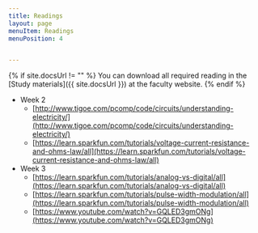 ```yaml
---
title: Readings
layout: page
menuItem: Readings
menuPosition: 4


---
```


{% if site.docsUrl != "" %}
You can download all required reading in the [Study materials]({{ site.docsUrl }}) at the faculty website.
{% endif %} 
* Week 2
  * [http://www.tigoe.com/pcomp/code/circuits/understanding-electricity/](http://www.tigoe.com/pcomp/code/circuits/understanding-electricity/)
  * [https://learn.sparkfun.com/tutorials/voltage-current-resistance-and-ohms-law/all](https://learn.sparkfun.com/tutorials/voltage-current-resistance-and-ohms-law/all)
* Week 3
  * [https://learn.sparkfun.com/tutorials/analog-vs-digital/all](https://learn.sparkfun.com/tutorials/analog-vs-digital/all)
  * [https://learn.sparkfun.com/tutorials/pulse-width-modulation/all](https://learn.sparkfun.com/tutorials/pulse-width-modulation/all)
  * [https://www.youtube.com/watch?v=GQLED3gmONg](https://www.youtube.com/watch?v=GQLED3gmONg)